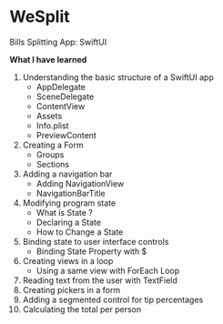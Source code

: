 # WeSplit
Bills Splitting App: SwiftUI

**What I have learned** 

1. Understanding the basic structure of a SwiftUI app
    - AppDelegate
    - SceneDelegate
    - ContentView
    - Assets
    - Info.plist
    - PreviewContent
2. Creating a Form
    - Groups
    - Sections
3. Adding a navigation bar
    - Adding NavigationView
    - NavigationBarTitle
4. Modifying program state
    - What is State ?
    - Declaring a State
    - How to Change a State
5. Binding state to user interface controls
    - Binding State Property with $
6. Creating views in a loop
    - Using a same view with ForEach Loop
7. Reading text from the user with TextField
8. Creating pickers in a form
9. Adding a segmented control for tip percentages
10. Calculating the total per person
